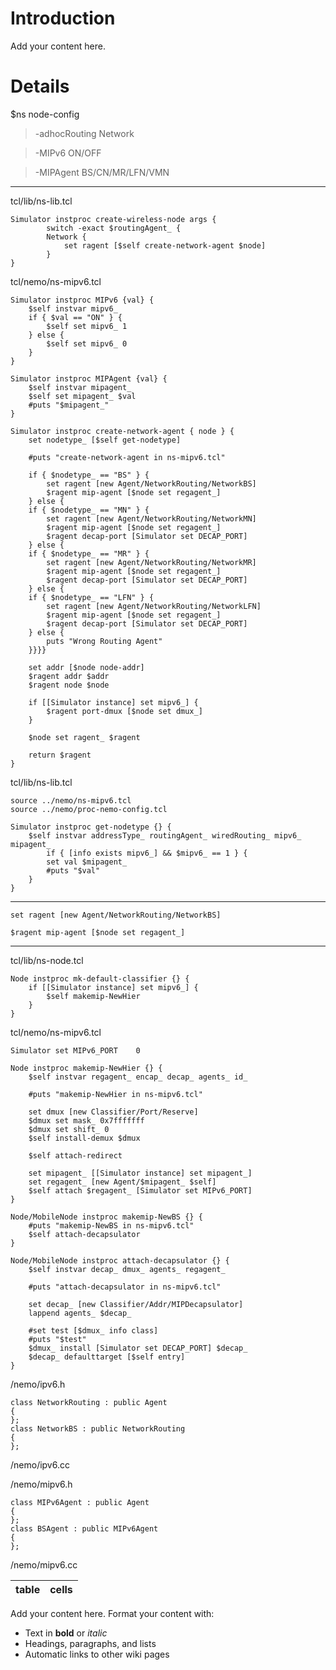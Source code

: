 # Introduction #

Add your content here.


# Details #

$ns node-config
> -adhocRouting Network

> -MIPv6 ON/OFF

> -MIPAgent BS/CN/MR/LFN/VMN


---


tcl/lib/ns-lib.tcl
```
Simulator instproc create-wireless-node args {
        switch -exact $routingAgent_ {
        Network {
		    set ragent [$self create-network-agent $node]
	    }
}
```

tcl/nemo/ns-mipv6.tcl
```
Simulator instproc MIPv6 {val} {
	$self instvar mipv6_
	if { $val == "ON" } {
		$self set mipv6_ 1
	} else {
		$self set mipv6_ 0
	}
}

Simulator instproc MIPAgent {val} {
	$self instvar mipagent_
	$self set mipagent_ $val
	#puts "$mipagent_"
}

Simulator instproc create-network-agent { node } {
	set nodetype_ [$self get-nodetype]

	#puts "create-network-agent in ns-mipv6.tcl"

	if { $nodetype_ == "BS" } {
		set ragent [new Agent/NetworkRouting/NetworkBS]
		$ragent mip-agent [$node set regagent_]
	} else {
	if { $nodetype_ == "MN" } {
		set ragent [new Agent/NetworkRouting/NetworkMN]
		$ragent mip-agent [$node set regagent_]
		$ragent decap-port [Simulator set DECAP_PORT]
	} else {
	if { $nodetype_ == "MR" } {
		set ragent [new Agent/NetworkRouting/NetworkMR]
		$ragent mip-agent [$node set regagent_]
		$ragent decap-port [Simulator set DECAP_PORT]
	} else {
	if { $nodetype_ == "LFN" } {
		set ragent [new Agent/NetworkRouting/NetworkLFN]
		$ragent mip-agent [$node set regagent_]
		$ragent decap-port [Simulator set DECAP_PORT]
	} else {
		puts "Wrong Routing Agent"
	}}}}

	set addr [$node node-addr]
	$ragent addr $addr
	$ragent node $node

	if [[Simulator instance] set mipv6_] {
		$ragent port-dmux [$node set dmux_]
	}

	$node set ragent_ $ragent

	return $ragent
}
```

tcl/lib/ns-lib.tcl
```
source ../nemo/ns-mipv6.tcl
source ../nemo/proc-nemo-config.tcl

Simulator instproc get-nodetype {} {
	$self instvar addressType_ routingAgent_ wiredRouting_ mipv6_ mipagent_
        if { [info exists mipv6_] && $mipv6_ == 1 } {
		set val $mipagent_
		#puts "$val"
	}
}
```

---

`set ragent [new Agent/NetworkRouting/NetworkBS]`

`$ragent mip-agent [$node set regagent_]`

---


tcl/lib/ns-node.tcl
```
Node instproc mk-default-classifier {} {
	if [[Simulator instance] set mipv6_] {
		$self makemip-NewHier
	}
}
```

tcl/nemo/ns-mipv6.tcl
```
Simulator set MIPv6_PORT	0

Node instproc makemip-NewHier {} {
	$self instvar regagent_ encap_ decap_ agents_ id_

	#puts "makemip-NewHier in ns-mipv6.tcl"

	set dmux [new Classifier/Port/Reserve]
	$dmux set mask_ 0x7fffffff
	$dmux set shift_ 0
	$self install-demux $dmux
   
	$self attach-redirect

	set mipagent_ [[Simulator instance] set mipagent_]
	set regagent_ [new Agent/$mipagent_ $self]
	$self attach $regagent_ [Simulator set MIPv6_PORT]
}

Node/MobileNode instproc makemip-NewBS {} {
	#puts "makemip-NewBS in ns-mipv6.tcl"
	$self attach-decapsulator
}

Node/MobileNode instproc attach-decapsulator {} {
	$self instvar decap_ dmux_ agents_ regagent_

	#puts "attach-decapsulator in ns-mipv6.tcl"

	set decap_ [new Classifier/Addr/MIPDecapsulator]
	lappend agents_ $decap_

	#set test [$dmux_ info class]
	#puts "$test"
	$dmux_ install [Simulator set DECAP_PORT] $decap_
	$decap_ defaulttarget [$self entry]
}
```

/nemo/ipv6.h
```
class NetworkRouting : public Agent
{
};
class NetworkBS : public NetworkRouting
{
};
```

/nemo/ipv6.cc

/nemo/mipv6.h
```
class MIPv6Agent : public Agent
{
};
class BSAgent : public MIPv6Agent
{
};
```

/nemo/mipv6.cc


| table | cells |
|:------|:------|

Add your content here.  Format your content with:
  * Text in **bold** or _italic_
  * Headings, paragraphs, and lists
  * Automatic links to other wiki pages